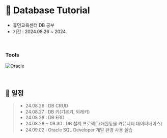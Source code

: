# 📖 Database Tutorial
- 휴먼교육센터 DB 공부
- 기간 : 2024.08.26 ~ 2024.

<br/>

### Tools
![Oracle](https://img.shields.io/badge/oracle-F80000.svg?&style=for-the-badge&logo=oracle&logoColor=white)

<br/>

## 📝 일정
> - 24.08.26 : DB CRUD
> - 24.08.27 : DB 키(기본키, 외래키)
> - 24.08.28 : DB ERD
> - 24.08.28 ~ 08.30 : DB 설계 프로젝트(애완동물 커뮤니티 데이터베이스)
> - 24.09.02 : Oracle SQL Developer 개발 환경 사용 실습
